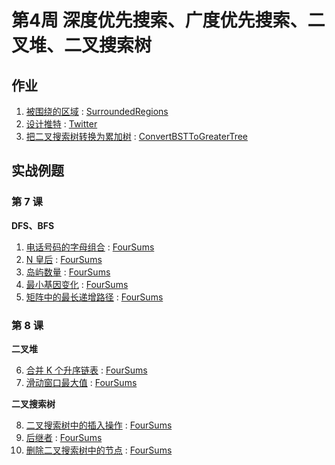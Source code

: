 # 第4周 深度优先搜索、广度优先搜索、二叉堆、二叉搜索树

## 作业

1. [被围绕的区域](https://leetcode.com/problems/surrounded-regions/) : [SurroundedRegions](./src/main/java/com/inbetter/homework/leetcode/SurroundedRegions.java)
2. [设计推特](https://leetcode.com/problems/design-twitter/) : [Twitter](./src/main/java/com/inbetter/homework/leetcode/Twitter.java)
3. [把二叉搜索树转换为累加树](https://leetcode.com/problems/convert-bst-to-greater-tree/) : [ConvertBSTToGreaterTree](./src/main/java/com/inbetter/homework/leetcode/ConvertBSTToGreaterTree.java)

## 实战例题

### 第 7 课

**DFS、BFS**

1. [电话号码的字母组合](https://leetcode.com/problems/letter-combinations-of-a-phone-number/) : [FourSums](./src/main/java/com/inbetter/homework/algorithm/FourSums.java)
2. [N 皇后](https://leetcode.com/problems/n-queens/) : [FourSums](./src/main/java/com/inbetter/homework/algorithm/FourSums.java)
3. [岛屿数量](https://leetcode.com/problems/number-of-islands/) : [FourSums](./src/main/java/com/inbetter/homework/algorithm/FourSums.java)
4. [最小基因变化](https://leetcode.com/problems/minimum-genetic-mutation/) : [FourSums](./src/main/java/com/inbetter/homework/algorithm/FourSums.java)
5. [矩阵中的最长递增路径](https://leetcode.com/problems/longest-increasing-path-in-a-matrix/) : [FourSums](./src/main/java/com/inbetter/homework/algorithm/FourSums.java)

### 第 8 课

**二叉堆**

6. [合并 K 个升序链表](https://leetcode.com/problems/merge-k-sorted-lists/) : [FourSums](./src/main/java/com/inbetter/homework/algorithm/FourSums.java)
7. [滑动窗口最大值](https://leetcode.com/problems/sliding-window-maximum/) : [FourSums](./src/main/java/com/inbetter/homework/algorithm/FourSums.java)

**二叉搜索树**

8. [二叉搜索树中的插入操作](https://leetcode.com/problems/insert-into-a-binary-search-tree/) : [FourSums](./src/main/java/com/inbetter/homework/algorithm/FourSums.java)
9. [后继者](https://leetcode.com/problems/successor-lcci/) : [FourSums](./src/main/java/com/inbetter/homework/algorithm/FourSums.java)
10. [删除二叉搜索树中的节点](https://leetcode.com/problems/delete-node-in-a-bst/) : [FourSums](./src/main/java/com/inbetter/homework/algorithm/FourSums.java)